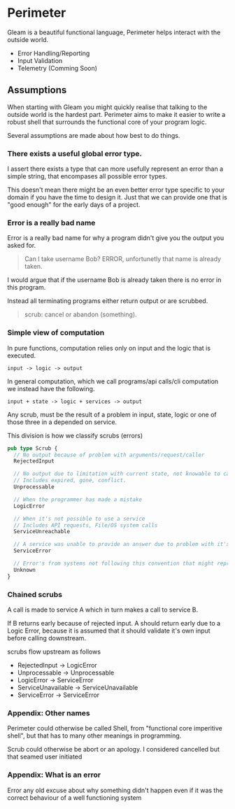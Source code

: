 # Perimeter

Gleam is a beautiful functional language, Perimeter helps interact with the outside world.

- Error Handling/Reporting
- Input Validation
- Telemetry (Comming Soon)

## Assumptions

When starting with Gleam you might quickly realise that talking to the outside world is the hardest part.
Perimeter aims to make it easier to write a robust shell that surrounds the functional core of your program logic. 

Several assumptions are made about how best to do things.

### There exists a useful global error type.

I assert there exists a type that can more usefully represent an error than a simple string, 
that encompases all possible error types.

This doesn't mean there might be an even better error type specific to your domain if you have the time to design it.
Just that we can provide one that is "good enough" for the early days of a project.

### Error is a really bad name

Error is a really bad name for why a program didn't give you the output you asked for.

> Can I take username Bob?
> ERROR, unfortunetly that name is already taken.

I would argue that if the username Bob is already taken there is no error in this program.

Instead all terminating programs either return output or are scrubbed.

> scrub: cancel or abandon (something).

### Simple view of computation

In pure functions, computation relies only on input and the logic that is executed.

```
input -> logic -> output
```

In general computation, which we call programs/api calls/cli computation we instead have the following.

```
input + state -> logic + services -> output
```

Any scrub, must be the result of a problem in input, state, logic or one of those three in a depended on service.

This division is how we classify scrubs (errors)

```rust
pub type Scrub {
  // No output because of problem with arguments/request/caller   
  RejectedInput

  // No output due to limitation with current state, not knowable to caller.  
  // Includes expired, gone, conflict.
  Unprocessable

  // When the programmer has made a mistake
  LogicError

  // When it's not possible to use a service
  // Includes API requests, File/OS system calls
  ServiceUnreachable

  // A service was unable to provide an answer due to problem with it's own logic or services
  ServiceError

  // Error's from systems not following this convention that might represent scrubs of more than one kind. 
  Unknown
}
```

### Chained scrubs

A call is made to service A which in turn makes a call to service B.

If B returns early because of rejected input. 
A should return early due to a Logic Error, because it is assumed that it should validate it's own input before calling downstream.

scrubs flow upstream as follows

- RejectedInput -> LogicError
- Unprocessable -> Unprocessable
- LogicError -> ServiceError
- ServiceUnavailable -> ServiceUnavailable
- ServiceError -> ServiceError




### Appendix: Other names

Perimeter could otherwise be called Shell, from "functional core imperitive shell", but that has to many other meanings in programming.

Scrub could otherwise be abort or an apology. I considered cancelled but that seamed user initiated

### Appendix: What is an error

Error any old excuse about why something didn't happen even if it was the correct behaviour of a well functioning system